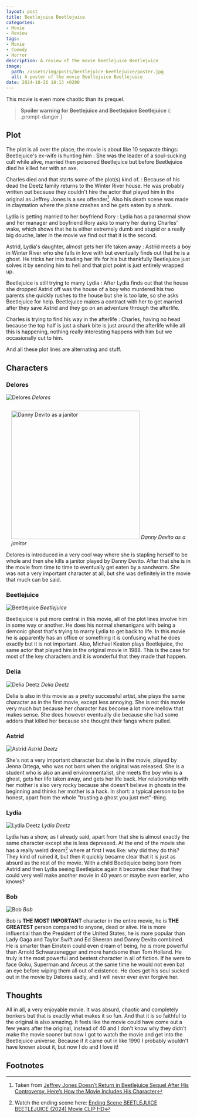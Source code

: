 ```yaml
---
layout: post
title: Beetlejuice Beetlejuice
categories:
- Movie
- Review
tags:
- Movie
- Comedy
- Horror
description: A review of the movie Beetlejuice Beetlejuice
image:
  path: /assets/img/posts/beetlejuice-beetlejuice/poster.jpg
  alt: A poster of the movie Beetlejuice Beetlejuice
date: 2024-10-26 18:13 +0200
---
```

This movie is even more chaotic than its prequel.

> **Spoiler warning for Beetlejuice and Beetlejuice Beetlejuice**
{: .prompt-danger }

## Plot

The plot is all over the place, the movie is about like 10 separate things:
Beetlejuice's ex-wife is hunting him
: She was the leader of a soul-sucking cult while alive, married then poisoned Beetlejuice but before Beetlejuice died he killed her with an axe.

Charles died and that starts some of the plot(s) kind of.
: Because of his dead the Deetz family returns to the Winter River house. He was probably written out because they couldn't hire the actor that played him in the original as Jeffrey Jones is a sex offender[^charles-dead]. Also his death scene was made in claymation where the plane crashes and he gets eaten by a shark.

Lydia is getting married to her boyfriend Rory
: Lydia has a paranormal show and her manager and boyfriend Rory asks to marry her during Charles' wake, which shows that he is either extremely dumb and stupid or a really big douche, later in the movie we find out that it is the second.

Astrid, Lydia's daughter, almost gets her life taken away
: Astrid meets a boy in Winter River who she falls in love with but eventually finds out that he is a ghost. He tricks her into trading her life for his but thankfully Beetlejuice just solves it by sending him to hell and that plot point is just entirely wrapped up.

Beetlejuice is still trying to marry Lydia
: After Lydia finds out that the house she dropped Astrid off was the house of a boy who murdered his two parents she quickly rushes to the house but she is too late, so she asks Beetlejuice for help. Beetlejuice makes a contract with her to get married after they save Astrid and they go on an adventure through the afterlife.

Charles is trying to find his way in the afterlife
: Charles, having no head because the top half is just a shark bite is just around the afterlife while all this is happening, nothing really interesting happens with him but we occasionally cut to him.

And all these plot lines are alternating and stuff.

## Characters

### Delores

![Delores](/assets/img/posts/beetlejuice-beetlejuice/delores.jpg)
_Delores_

<div style="float: right; padding:1em">
  <img style="width: 350px" src="/assets/img/posts/beetlejuice-beetlejuice/janitor.jpg" alt="Danny Devito as a janitor"/>
  <em>Danny Devito as a janitor</em>
</div>

Delores is introduced in a very cool way where she is stapling herself to be whole and then she kills a janitor played by Danny Devito. After that she is in the movie from time to time to eventually get eaten by a sandworm. She was not a very important character at all, but she was definitely in the movie that much can be said.

### Beetlejuice

![Beetlejuice](/assets/img/posts/beetlejuice-beetlejuice/beetlejuice.jpg)
_Beetlejuice_

Beetlejuice is put more central in this movie, all of the plot lines involve him in some way or another. He does his normal shenanigans with being a demonic ghost that's trying to marry Lydia to get back to life. In this movie he is apparently has an office or something it is confusing what he does exactly but it is not important.
Also, Michael Keaton plays Beetlejuice, the same actor that played him in the original movie in 1988. This is the case for most of the key characters and it is wonderful that they made that happen.

### Delia

![Delia Deetz](/assets/img/posts/beetlejuice-beetlejuice/delia.jpg)
_Delia Deetz_

Delia is also in this movie as a pretty successful artist, she plays the same character as in the first movie, except less annoying. She is not this movie very much but because her character has become a lot more mellow that makes sense. She does however eventually die because she had some adders that killed her because she thought their fangs where pulled.

### Astrid

![Astrid](/assets/img/posts/beetlejuice-beetlejuice/astrid.jpg)
_Astrid Deetz_

She's not a very important character but she is in the movie, played by Jenna Ortega, who was not born when the original was released. She is a student who is also an avid environmentalist, she meets the boy who is a ghost, gets her life taken away, and gets her life back. Her relationship with her mother is also very rocky because she doesn't believe in ghosts in the beginning and thinks her mother is a hack. In short: a typical person to be honest, apart from the whole "trusting a ghost you just met"-thing.

### Lydia

![Lydia Deetz](/assets/img/posts/beetlejuice-beetlejuice/lydia.jpg)
_Lydia Deetz_

Lydia has a show, as I already said, apart from that she is almost exactly the same character except she is less depressed. At the end of the movie she has a really weird dream[^lydia-dream] where at first I was like: why did they do this? They kind of ruined it, but then it quickly became clear that it is just as absurd as the rest of the movie. With a child Beetlejuice being born from Astrid and then Lydia seeing Beetlejuice again it becomes clear that they could very well make another movie in 40 years or maybe even earlier, who knows?

### Bob

![Bob](/assets/img/posts/beetlejuice-beetlejuice/bob.jpg)
_Bob_

Bob is **THE MOST IMPORTANT** character in the entire movie, he is **THE GREATEST** person compared to anyone, dead or alive. He is more influential than the President of the United States, he is more popular than Lady Gaga and Taylor Swift and Ed Sheeran and Danny Devito combined. He is smarter than Einstein could even dream of being, he is more powerful than Arnold Schwarzenegger and more handsome than Tom Holland. He truly is the most powerful and bestest character in all of fiction. If he were to face Goku, Superman and Arceus at the same time he would not even bat an eye before wiping them all out of existence. He does get his soul sucked out in the movie by Delores sadly, and I will never ever ever forgive her.

## Thoughts

All in all, a very enjoyable movie. It was absurd, chaotic and completely bonkers but that is exactly what makes it so fun. And that it is so faithful to the original is also amazing. It feels like the movie could have come out a few years after the original, instead of 40 and I don't know why they didn't make the movie sooner but now I got to watch the movie and get into the Beetlejuice universe. Because if it came out in like 1990 I probably wouldn't have known about it, but now I do and I love it!

## Footnotes

[^charles-dead]: Taken from [Jeffrey Jones Doesn’t Return in Beetlejuice Sequel After His Controversy. Here’s How the Movie Includes His Character](https://people.com/beetlejuice-jeffrey-jones-charles-deetz-not-in-sequel-8707300)
[^lydia-dream]: Watch the ending scene here: [Ending Scene BEETLEJUICE BEETLEJUICE (2024) Movie CLIP HD](https://youtu.be/iKpVaaAQEUY?t=134)
